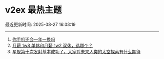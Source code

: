 # v2ex 最热主题

最近更新时间: 2025-08-27 16:03:19

--- 
1. [你手机还会一年一换吗](https://www.v2ex.com/t/1155151) 
2. [月薪 1w8 单休和月薪 1w2 双休，选哪个？](https://www.v2ex.com/t/1155168) 
3. [星舰第十次发射基本成功了，大家对未来人类的太空探索有什么期待](https://www.v2ex.com/t/1155181) 
